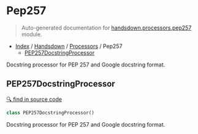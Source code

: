 # Pep257

> Auto-generated documentation for [handsdown.processors.pep257](../../../handsdown/processors/pep257.py) module.

- [Index](../../README.md#modules) / [Handsdown](../index.md#handsdown) / [Processors](index.md#processors) / Pep257
  - [PEP257DocstringProcessor](#pep257docstringprocessor)

Docstring processor for PEP 257 and Google docstring format.

## PEP257DocstringProcessor

[🔍 find in source code](https://github.com/vemel/handsdown/blob/master/handsdown/processors/pep257.py#L10)

```python
class PEP257DocstringProcessor()
```

Docstring processor for PEP 257 and Google docstring format.
